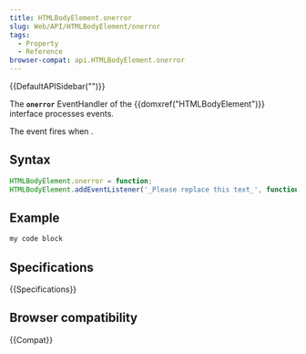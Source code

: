 ```yaml
---
title: HTMLBodyElement.onerror
slug: Web/API/HTMLBodyElement/onerror
tags:
  - Property
  - Reference
browser-compat: api.HTMLBodyElement.onerror
---
```

{{DefaultAPISidebar("")}}

The **`onerror`** EventHandler of the {{domxref("HTMLBodyElement")}} interface processes  events.

The  event fires when .

## Syntax

```js
HTMLBodyElement.onerror = function;
HTMLBodyElement.addEventListener('_Please replace this text_', function);
```

## Example

```js
my code block
```

## Specifications

{{Specifications}}

## Browser compatibility

{{Compat}}

